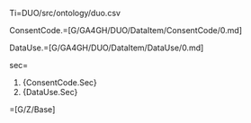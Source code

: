 Ti=DUO/src/ontology/duo.csv

ConsentCode.=[G/GA4GH/DUO/DataItem/ConsentCode/0.md]

DataUse.=[G/GA4GH/DUO/DataItem/DataUse/0.md]

sec=<ol><li>{ConsentCode.Sec}<li>{DataUse.Sec}</ol>

=[G/Z/Base]